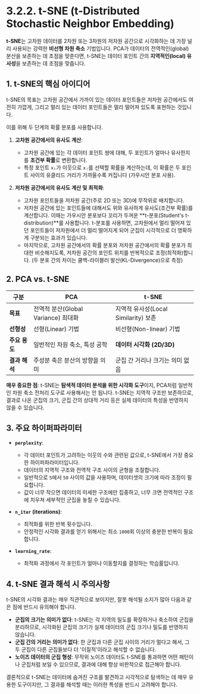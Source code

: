 # 3.2.2. t-SNE (t-Distributed Stochastic Neighbor Embedding)

**t-SNE**는 고차원 데이터를 2차원 또는 3차원의 저차원 공간으로 시각화하는 데 가장 널리 사용되는 강력한 **비선형 차원 축소** 기법입니다. PCA가 데이터의 전역적인(global) 분산을 보존하는 데 초점을 맞춘다면, t-SNE는 데이터 포인트 간의 **지역적인(local) 유사성**을 보존하는 데 초점을 맞춥니다.

## 1. t-SNE의 핵심 아이디어

t-SNE의 목표는 고차원 공간에서 가까이 있는 데이터 포인트들은 저차원 공간에서도 여전히 가깝게, 그리고 멀리 있는 데이터 포인트들은 멀리 떨어져 있도록 표현하는 것입니다.

이를 위해 두 단계의 확률 분포를 사용합니다.

1.  **고차원 공간에서의 유사도 계산**:
    - 고차원 공간에 있는 각 데이터 포인트 쌍에 대해, 두 포인트가 얼마나 유사한지를 **조건부 확률**로 변환합니다.
    - 특정 포인트 `xᵢ`가 이웃으로 `xⱼ`를 선택할 확률을 계산하는데, 이 확률은 두 포인트 사이의 유클리드 거리가 가까울수록 커집니다 (가우시안 분포 사용).

2.  **저차원 공간에서의 유사도 계산 및 최적화**:
    - 고차원 포인트들을 저차원 공간(주로 2D 또는 3D)에 무작위로 배치합니다.
    - 저차원 공간에 있는 포인트들에 대해서도 위와 유사하게 유사도(조건부 확률)를 계산합니다. 이때는 가우시안 분포보다 꼬리가 두꺼운 **t-분포(Student's t-distribution)**를 사용합니다. t-분포를 사용하면, 고차원에서 멀리 떨어져 있던 포인트들이 저차원에서 더 멀리 떨어지게 되어 군집이 시각적으로 더 명확하게 구분되는 효과가 있습니다.
    - 마지막으로, 고차원 공간에서의 확률 분포와 저차원 공간에서의 확률 분포가 최대한 비슷해지도록, 저차원 공간의 포인트 위치를 반복적으로 조정(최적화)합니다. (두 분포 간의 차이는 쿨백-라이블러 발산(KL-Divergence)으로 측정)

## 2. PCA vs. t-SNE

| 구분 | **PCA** | **t-SNE** |
| --- | --- | --- |
| **목표** | 전역적 분산(Global Variance) 최대화 | 지역적 유사성(Local Similarity) 보존 |
| **선형성** | 선형(Linear) 기법 | 비선형(Non-linear) 기법 |
| **주요 용도** | 일반적인 차원 축소, 특성 공학 | **데이터 시각화 (2D/3D)** |
| **결과 해석** | 주성분 축은 분산의 방향을 의미 | 군집 간 거리나 크기는 의미 없음 |

**매우 중요한 점**: t-SNE는 **탐색적 데이터 분석을 위한 시각화 도구**이지, PCA처럼 일반적인 차원 축소 전처리 도구로 사용해서는 안 됩니다. t-SNE는 지역적 구조만 보존하므로, 결과로 나온 군집의 크기, 군집 간의 상대적 거리 등은 실제 데이터의 특성을 반영하지 않을 수 있습니다.

## 3. 주요 하이퍼파라미터

- **`perplexity`**:
  - 각 데이터 포인트가 고려하는 이웃의 수와 관련된 값으로, t-SNE에서 가장 중요한 하이퍼파라미터입니다.
  - 데이터의 지역적 구조와 전역적 구조 사이의 균형을 조절합니다.
  - 일반적으로 `5`에서 `50` 사이의 값을 사용하며, 데이터셋의 크기에 따라 조정이 필요합니다.
  - 값이 너무 작으면 데이터의 미세한 구조에만 집중하고, 너무 크면 전역적인 구조에 치우쳐 세부적인 군집을 놓칠 수 있습니다.

- **`n_iter` (iterations)**:
  - 최적화를 위한 반복 횟수입니다.
  - 안정적인 시각화 결과를 얻기 위해서는 최소 `1000`회 이상의 충분한 반복이 필요합니다.

- **`learning_rate`**:
  - 최적화 과정에서 각 포인트가 얼마나 이동할지를 결정하는 학습률입니다.

## 4. t-SNE 결과 해석 시 주의사항

t-SNE의 시각화 결과는 매우 직관적으로 보이지만, 잘못 해석될 소지가 많아 다음과 같은 점에 반드시 유의해야 합니다.

- **군집의 크기는 의미가 없다**: t-SNE는 각 지역의 밀도를 확장하거나 축소하여 군집을 분리하므로, 시각화된 군집의 크기가 실제 데이터의 군집 크기나 밀도를 반영하지 않습니다.
- **군집 간의 거리는 의미가 없다**: 한 군집과 다른 군집 사이의 거리가 멀다고 해서, 그 두 군집이 다른 군집들보다 더 '이질적'이라고 해석할 수 없습니다.
- **노이즈 데이터의 군집 형성**: 무작위 노이즈 데이터도 t-SNE를 통과하면 어떤 패턴이나 군집처럼 보일 수 있으므로, 결과에 대해 항상 비판적으로 접근해야 합니다.

결론적으로 t-SNE는 데이터에 숨겨진 구조를 발견하고 시각적으로 탐색하는 데 매우 유용한 도구이지만, 그 결과를 해석할 때는 이러한 특성을 반드시 고려해야 합니다.
